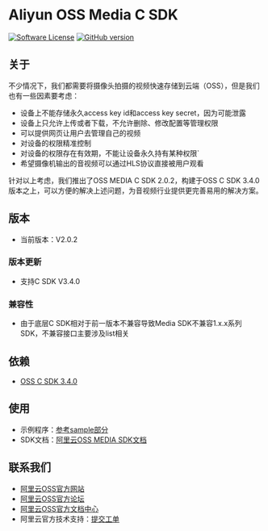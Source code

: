 # Aliyun OSS Media C SDK 

[![Software License](https://img.shields.io/badge/license-MIT-brightgreen.svg)](LICENSE)
[![GitHub version](https://badge.fury.io/gh/aliyun%2Faliyun-media-c-sdk.svg)](https://badge.fury.io/gh/aliyun%2Faliyun-media-c-sdk)

## 关于
不少情况下，我们都需要将摄像头拍摄的视频快速存储到云端（OSS），但是我们也有一些因素要考虑：

- 设备上不能存储永久access key id和access key secret，因为可能泄露
- 设备上只允许上传或者下载，不允许删除、修改配置等管理权限
- 可以提供网页让用户去管理自己的视频
- 对设备的权限精准控制
- 对设备的权限存在有效期，不能让设备永久持有某种权限`
- 希望摄像机输出的音视频可以通过HLS协议直接被用户观看

针对以上考虑，我们推出了OSS MEDIA C SDK 2.0.2，构建于OSS C SDK 3.4.0版本之上，可以方便的解决上述问题，为音视频行业提供更完善易用的解决方案。

## 版本
 - 当前版本：V2.0.2

### 版本更新
- 支持C SDK V3.4.0

### 兼容性
- 由于底层C SDK相对于前一版本不兼容导致Media SDK不兼容1.x.x系列SDK，不兼容接口主要涉及list相关

## 依赖
 - [OSS C SDK 3.4.0](https://github.com/aliyun/aliyun-oss-c-sdk)

## 使用
 - 示例程序：[参考sample部分](sample/)
 - SDK文档：[阿里云OSS MEDIA SDK文档](https://help.aliyun.com/document_detail/oss/sdk/media-c-sdk/preface.html)

## 联系我们
- [阿里云OSS官方网站](http://oss.aliyun.com)  
- [阿里云OSS官方论坛](http://bbs.aliyun.com)
- [阿里云OSS官方文档中心](http://www.aliyun.com/product/oss#Docs)
- 阿里云官方技术支持：[提交工单](https://workorder.console.aliyun.com/#/ticket/createIndex)   
